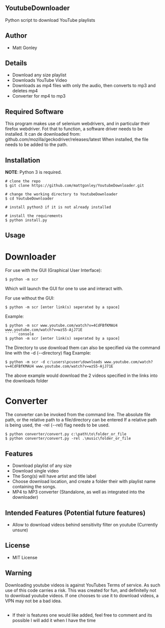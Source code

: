 ## YoutubeDownloader
Python script to download YouTube playlists

## Author
* Matt Gonley

## Details
* Download any size playlist
* Downloads YouTube Video
* Downloads as mp4 files with only the audio, then converts to mp3 and deletes mp4
* Converter for mp4 to mp3

## Required Software
This program makes use of selenium webdrivers, and in particular their firefox webdriver.
Fot that to function, a software driver needs to be installed.
It can de downloaded from: github.com/mozilla/geckodriver/releases/latest
When installed, the file needs to be added to the path.


## Installation
**NOTE**: Python 3 is required.
```console
# clone the repo
$ git clone https://github.com/mattgonley/YoutubeDownloader.git

# change the working directory to YoutubeDownloader
$ cd YoutubeDownloader

# install python3 if it is not already installed

# install the requirements
$ python install.py
```

## Usage
# Downloader
For use with the GUI (Graphical User Interface):
```console
$ python -m scr
```
Which will launch the GUI for one to use and interact with.

For use without the GUI:
```console
$ python -m scr [enter link(s) seperated by a space]
```
Example:
```
$ python -m scr www.youtube.com/watch?v=4CdFBfKMAU4 www.youtube.com/watch?v=wzS5-AjJ71E
``````console
$ python -m scr [enter link(s) seperated by a space]
```
The Directory to use download them can also be specified via the command line with the -d (--directory) flag
Example:
```
$ python -m scr -d c:\users\pcuser\downloads www.youtube.com/watch?v=4CdFBfKMAU4 www.youtube.com/watch?v=wzS5-AjJ71E
```
The above example would download the 2 videos specified in the links into the downloads folder
# Converter
The converter can be invoked from the command line. The absolute file path, or the relative path to a file/directory can be entered
If a relative path is being used, the -rel (--rel) flag needs to be used.
```console
$ python converter/convert.py c:\path\to\folder_or_file
$ python converter/convert.py -rel .\music\folder_or_file
```

## Features
* Download playlist of any size
* Download single video
* The Song(s) will have artist and title label
* Choose download location, and create a folder their with playlist name containing the songs.
* MP4 to MP3 converter (Standalone, as well as integrated into the downloader)

## Intended Features (Potential future features)
* Allow to download videos behind sensitivity filter on youtube (Currently unsure)

## License
* MIT License 

## Warning
Downloading youtube videos is against YouTubes Terms of service. As such use of this code carries a risk. This was created for fun, and definitelly not to download youtube videos. If one chooses to use it to download videos, a VPN may not be a bad idea.

##
* If their is features one would like added, feel free to comment and its possible I will add it when I have the time
